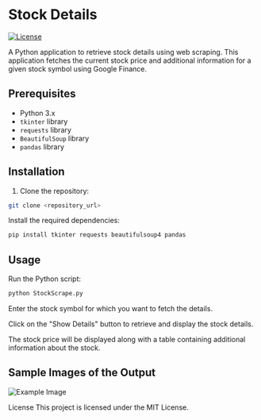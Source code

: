 # Stock Details

[![License](https://img.shields.io/badge/license-MIT-blue.svg)](LICENSE)

A Python application to retrieve stock details using web scraping. This application fetches the current stock price and additional information for a given stock symbol using Google Finance.

## Prerequisites

- Python 3.x
- `tkinter` library
- `requests` library
- `BeautifulSoup` library
- `pandas` library

## Installation

1. Clone the repository:

```bash
git clone <repository_url>
```
Install the required dependencies:
```bash
pip install tkinter requests beautifulsoup4 pandas
```
## Usage
Run the Python script:
```bash
python StockScrape.py
```
Enter the stock symbol for which you want to fetch the details.

Click on the "Show Details" button to retrieve and display the stock details.

The stock price will be displayed along with a table containing additional information about the stock.

## Sample Images of the Output
![Example Image](https://github.com/username/my-repo/raw/main/images/example.png)

License
This project is licensed under the MIT License.



